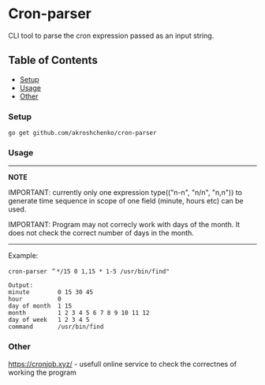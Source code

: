 # Cron-parser
CLI tool to parse the cron expression passed as an input string.

## Table of Contents

- [Setup](#setup)
- [Usage](#usage)
- [Other](#other)

### Setup

`go get github.com/akroshchenko/cron-parser`

### Usage

---
**NOTE**

IMPORTANT: currently only one expression type(("n-n", "n/n", "n,n")) to generate time sequence in scope of one field (minute, hours etc) can be used.

IMPORTANT: Program may not correcly work with days of the month. It does not check the correct number of days in the month.

---

Example:
```
cron-parser ＂*/15 0 1,15 * 1-5 /usr/bin/find"

Output:
minute        0 15 30 45
hour          0
day of month  1 15
month         1 2 3 4 5 6 7 8 9 10 11 12
day of week   1 2 3 4 5
command       /usr/bin/find
```

### Other

https://cronjob.xyz/ - usefull online service to check the correctnes of working the program